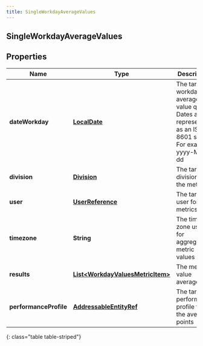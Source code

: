 ```yaml
---
title: SingleWorkdayAverageValues
---
```

## SingleWorkdayAverageValues


## Properties

| Name | Type | Description | Notes |
| ------------ | ------------- | ------------- | ------------- |
| **dateWorkday** | <!----><!---->[**LocalDate**](LocalDate.html)<!----> | The targeted workday for average value query. Dates are represented as an ISO-8601 string. For example: yyyy-MM-dd |  [optional] |
| **division** | <!----><!---->[**Division**](Division.html)<!----> | The targeted division for the metrics |  [optional] |
| **user** | <!----><!---->[**UserReference**](UserReference.html)<!----> | The targeted user for the metrics |  [optional] |
| **timezone** | <!----><!---->**String**<!----> | The time zone used for aggregating metric values |  [optional] |
| **results** | <!----><!---->[**List&lt;WorkdayValuesMetricItem&gt;**](WorkdayValuesMetricItem.html)<!----> | The metric value averages |  [optional] |
| **performanceProfile** | <!----><!---->[**AddressableEntityRef**](AddressableEntityRef.html)<!----> | The targeted performance profile for the average points |  [optional] |
{: class="table table-striped"}



